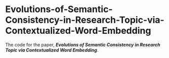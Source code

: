 # Evolutions-of-Semantic-Consistency-in-Research-Topic-via-Contextualized-Word-Embedding
The code for the paper,  ***Evolutions of Semantic Consistency in Research Topic via Contextualized Word Embedding***.
